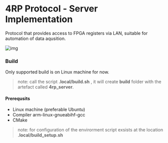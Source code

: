 # 4RP Protocol - Server Implementation

Protocol that provides access to FPGA registers via LAN, suitable for automation of data aqusition.

![img](https://redpitaya.com/wp-content/uploads/2023/02/Red_Pitaya_-_Skica_vectors_-za-letak_transparent-1024x644.png)

### Build

Only supported build is on Linux machine for now. 

> note:
> call the script **.local/build.sh** , it will create **build** folder with the artefact called **4rp_server**.

#### Prerequsits

- Linux machine (preferable Ubuntu)
- Compiler arm-linux-gnueabihf-gcc
- CMake

> note:
> for configuration of the envirorment script exsists at the location **.local/build_setup.sh**
